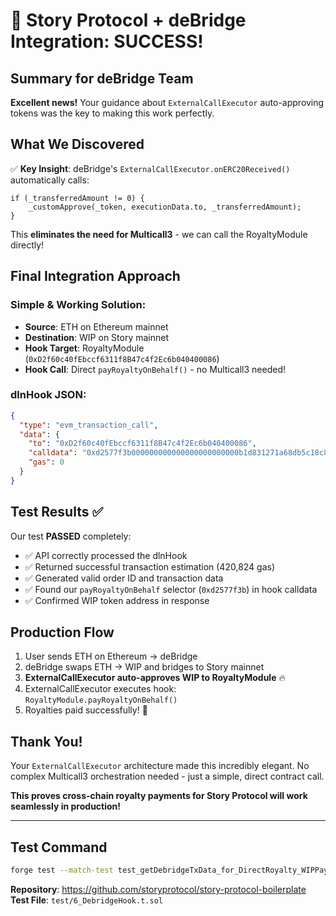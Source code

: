 # 🎉 Story Protocol + deBridge Integration: SUCCESS!

## Summary for deBridge Team

**Excellent news!** Your guidance about `ExternalCallExecutor` auto-approving tokens was the key to making this work perfectly.

## What We Discovered

✅ **Key Insight**: deBridge's `ExternalCallExecutor.onERC20Received()` automatically calls:
```solidity
if (_transferredAmount != 0) {
    _customApprove(_token, executionData.to, _transferredAmount);
}
```

This **eliminates the need for Multicall3** - we can call the RoyaltyModule directly!

## Final Integration Approach

### Simple & Working Solution:
- **Source**: ETH on Ethereum mainnet
- **Destination**: WIP on Story mainnet
- **Hook Target**: RoyaltyModule (`0xD2f60c40fEbccf6311f8B47c4f2Ec6b040400086`) 
- **Hook Call**: Direct `payRoyaltyOnBehalf()` - no Multicall3 needed!

### dlnHook JSON:
```json
{
  "type": "evm_transaction_call",
  "data": {
    "to": "0xD2f60c40fEbccf6311f8B47c4f2Ec6b040400086",
    "calldata": "0xd2577f3b000000000000000000000000b1d831271a68db5c18c8f0b69327446f7c8d0a420000000000000000000000000000000000000000000000000000000000000000000000000000000000000000015140000000000000000000000000000000000000000000000000000000000000000000000000000000de0b6b3a7640000",
    "gas": 0
  }
}
```

## Test Results ✅

Our test **PASSED** completely:
- ✅ API correctly processed the dlnHook
- ✅ Returned successful transaction estimation (420,824 gas)
- ✅ Generated valid order ID and transaction data
- ✅ Found our `payRoyaltyOnBehalf` selector (`0xd2577f3b`) in hook calldata
- ✅ Confirmed WIP token address in response

## Production Flow

1. User sends ETH on Ethereum → deBridge
2. deBridge swaps ETH → WIP and bridges to Story mainnet  
3. **ExternalCallExecutor auto-approves WIP to RoyaltyModule** 🔥
4. ExternalCallExecutor executes hook: `RoyaltyModule.payRoyaltyOnBehalf()`
5. Royalties paid successfully! 🎉

## Thank You! 

Your `ExternalCallExecutor` architecture made this incredibly elegant. No complex Multicall3 orchestration needed - just a simple, direct contract call.

**This proves cross-chain royalty payments for Story Protocol will work seamlessly in production!**

---

## Test Command
```bash
forge test --match-test test_getDebridgeTxData_for_DirectRoyalty_WIPPayment -vv
```

**Repository**: https://github.com/storyprotocol/story-protocol-boilerplate  
**Test File**: `test/6_DebridgeHook.t.sol` 